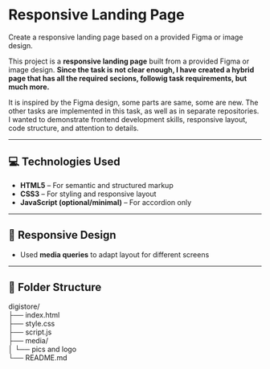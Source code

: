 # Responsive Landing Page
Create a responsive landing page based on a provided Figma or image design.

This project is a **responsive landing page** built from a provided Figma or image design. **Since the task is not clear enough, I have created a hybrid page that has all the required secions, followig task requirements, but much more.** <br>

It is inspired by the Figma design, some parts are same, some are new. The other tasks are implemented in this task, as well as in separate repositories. I wanted to demonstrate frontend development skills,  responsive layout, code structure, and attention to details.

---

## 💻 Technologies Used

- **HTML5** – For semantic and structured markup
- **CSS3** – For styling and responsive layout
- **JavaScript (optional/minimal)** – For accordion only
---

## 📱 Responsive Design

- Used **media queries** to adapt layout for different screens
---

## 📁 Folder Structure
digistore/ <br>
├── index.html<br>
├── style.css<br>
├── script.js<br>
├── media/<br>
│ └── pics and logo<br>
└── README.md<br>

